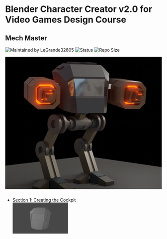 # Blender Character Creator v2.0 for Video Games Design Course
## Mech Master

![Maintained by LeGrande32605](https://img.shields.io/static/v1?label=Maintained%20by&message=LeGrande32605&color=blue)
![Status](https://img.shields.io/static/v1?label=Status&message=Work%20In%20Progress&color=yellow)
![Repo Size](https://img.shields.io/github/repo-size/legrande32605/GameDev-Blender-Character-Creator-Mech-Masters)

![Mech](./Images/Mech.PNG)

###
- Section 1: Creating the Cockpit   
[![Mech](./Renders/Thumb%20-%20Creating%20the%20Cockpit.png)](./Renders/Creating%20the%20Cockpit.png)